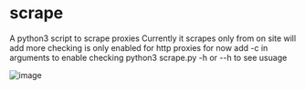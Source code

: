 # scrape
A python3 script to scrape proxies
Currently it scrapes only from on site will add more
checking is only enabled for http proxies for now add -c in arguments to enable checking
python3 scrape.py -h or --h to see usuage



![image](https://user-images.githubusercontent.com/71139938/116361495-abd0b880-a81e-11eb-9fd7-589f61297ad5.png)


